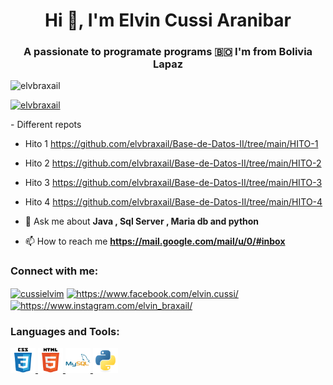 <h1 align="center">Hi 👋, I'm Elvin Cussi Aranibar</h1>
<h3 align="center">A passionate to programate programs 🇧🇴 I'm from Bolivia Lapaz </h3>

<p align="left"> <img src="https://komarev.com/ghpvc/?username=elvbraxail&label=Profile%20views&color=0e75b6&style=flat" alt="elvbraxail" /> </p>

<p align="left"> <a href="https://github.com/ryo-ma/github-profile-trophy"><img src="https://github-profile-trophy.vercel.app/?username=elvbraxail" alt="elvbraxail" /></a> </p>
 - Different repots 
 
 - Hito 1 https://github.com/elvbraxail/Base-de-Datos-II/tree/main/HITO-1
 - Hito 2 https://github.com/elvbraxail/Base-de-Datos-II/tree/main/HITO-2
 - Hito 3 https://github.com/elvbraxail/Base-de-Datos-II/tree/main/HITO-3
 - Hito 4 https://github.com/elvbraxail/Base-de-Datos-II/tree/main/HITO-4
 
- 💬 Ask me about **Java , Sql Server , Maria db and python**

- 📫 How to reach me **https://mail.google.com/mail/u/0/#inbox**

<h3 align="left">Connect with me:</h3>
<p align="left">
<a href="https://twitter.com/cussielvim" target="blank"><img align="center" src="https://raw.githubusercontent.com/rahuldkjain/github-profile-readme-generator/master/src/images/icons/Social/twitter.svg" alt="cussielvim" height="30" width="40" /></a>
<a href="https://fb.com/https://www.facebook.com/elvin.cussi/" target="blank"><img align="center" src="https://raw.githubusercontent.com/rahuldkjain/github-profile-readme-generator/master/src/images/icons/Social/facebook.svg" alt="https://www.facebook.com/elvin.cussi/" height="30" width="40" /></a>
<a href="https://instagram.com/https://www.instagram.com/elvin_braxail/" target="blank"><img align="center" src="https://raw.githubusercontent.com/rahuldkjain/github-profile-readme-generator/master/src/images/icons/Social/instagram.svg" alt="https://www.instagram.com/elvin_braxail/" height="30" width="40" /></a>
</p>

<h3 align="left">Languages and Tools:</h3>
<p align="left"> <a href="https://www.w3schools.com/css/" target="_blank" rel="noreferrer"> <img src="https://raw.githubusercontent.com/devicons/devicon/master/icons/css3/css3-original-wordmark.svg" alt="css3" width="40" height="40"/> </a> <a href="https://www.w3.org/html/" target="_blank" rel="noreferrer"> <img src="https://raw.githubusercontent.com/devicons/devicon/master/icons/html5/html5-original-wordmark.svg" alt="html5" width="40" height="40"/> </a> <a href="https://www.mysql.com/" target="_blank" rel="noreferrer"> <img src="https://raw.githubusercontent.com/devicons/devicon/master/icons/mysql/mysql-original-wordmark.svg" alt="mysql" width="40" height="40"/> </a> <a href="https://www.python.org" target="_blank" rel="noreferrer"> <img src="https://raw.githubusercontent.com/devicons/devicon/master/icons/python/python-original.svg" alt="python" width="40" height="40"/> </a> </p>
